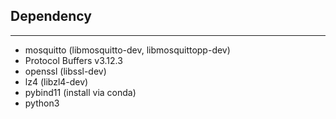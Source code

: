 ## Dependency
----

- mosquitto (libmosquitto-dev, libmosquittopp-dev)
- Protocol Buffers v3.12.3
- openssl (libssl-dev)
- lz4 (libzl4-dev)
- pybind11 (install via conda)
- python3